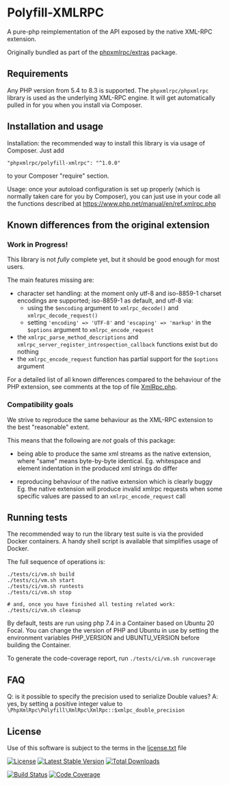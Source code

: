 Polyfill-XMLRPC
===============

A pure-php reimplementation of the API exposed by the native XML-RPC extension.

Originally bundled as part of the [phpxmlrpc/extras](https://github.com/gggeek/phpxmlrpc-extras) package.

Requirements
------------

Any PHP version from 5.4 to 8.3 is supported.
The `phpxmlrpc/phpxmlrpc` library is used as the underlying XML-RPC engine. It will get automatically pulled in for you
when you install via Composer.

Installation and usage
----------------------

Installation: the recommended way to install this library is via usage of Composer. Just add

    "phpxmlrpc/polyfill-xmlrpc": "^1.0.0"

to your Composer "require" section.

Usage: once your autoload configuration is set up properly (which is normally taken care for you by Composer), you
can just use in your code all the functions described at https://www.php.net/manual/en/ref.xmlrpc.php

Known differences from the original extension
---------------------------------------------

### Work in Progress!

This library is not _fully_ complete yet, but it should be good enough for most users.

The main features missing are:
- character set handling: at the moment only utf-8 and iso-8859-1 charset encodings are supported; iso-8859-1 as default,
  and utf-8 via:
  - using the `$encoding` argument to `xmlrpc_decode()` and `xmlrpc_decode_request()`
  - setting `'encoding' => 'UTF-8'` and `'escaping' => 'markup'` in the `$options` argument to `xmlrpc_encode_request`
- the `xmlrpc_parse_method_descriptions` and `xmlrpc_server_register_introspection_callback` functions exist but do nothing
- the `xmlrpc_encode_request` function has partial support for the `$options` argument

For a detailed list of all known differences compared to the behaviour of the PHP extension, see comments at the top of
file [XmlRpc.php](src/XmlRpc.php).

### Compatibility goals

We strive to reproduce the same behaviour as the XML-RPC extension to the best "reasonable" extent.

This means that the following are _not_ goals of this package:

- being able to produce the same xml streams as the native extension, where "same" means byte-by-byte identical.
  Eg. whitespace and element indentation in the produced xml strings do differ

- reproducing behaviour of the native extension which is clearly buggy
  Eg. the native extension will produce invalid xmlrpc requests when some specific values are passed to an
  `xmlrpc_encode_request` call

Running tests
-------------

The recommended way to run the library test suite is via the provided Docker containers.
A handy shell script is available that simplifies usage of Docker.

The full sequence of operations is:

    ./tests/ci/vm.sh build
    ./tests/ci/vm.sh start
    ./tests/ci/vm.sh runtests
    ./tests/ci/vm.sh stop

    # and, once you have finished all testing related work:
    ./tests/ci/vm.sh cleanup

By default, tests are run using php 7.4 in a Container based on Ubuntu 20 Focal.
You can change the version of PHP and Ubuntu in use by setting the environment variables PHP_VERSION and UBUNTU_VERSION
before building the Container.

To generate the code-coverage report, run `./tests/ci/vm.sh runcoverage`

FAQ
---

Q: is it possible to specify the precision used to serialize Double values?
A: yes, by setting a positive integer value to `\PhpXmlRpc\Polyfill\XmlRpc\XmlRpc::$xmlpc_double_precision`

License
-------
Use of this software is subject to the terms in the [license.txt](license.txt) file

[![License](https://poser.pugx.org/phpxmlrpc/polyfill-xmlrpc/license)](https://packagist.org/packages/phpxmlrpc/polyfill-xmlrpc)
[![Latest Stable Version](https://poser.pugx.org/phpxmlrpc/polyfill-xmlrpc/v/stable)](https://packagist.org/packages/phpxmlrpc/polyfill-xmlrpc)
[![Total Downloads](https://poser.pugx.org/phpxmlrpc/polyfill-xmlrpc/downloads)](https://packagist.org/packages/phpxmlrpc/polyfill-xmlrpc)

[![Build Status](https://github.com/gggeek/polyfill-xmlrpc/actions/workflows/ci.yaml/badge.svg)](https://github.com/gggeek/polyfill-xmlrpc/actions/workflows/ci.yaml)
[![Code Coverage](https://codecov.io/gh/gggeek/polyfill-xmlrpc/branch/master/graph/badge.svg)](https://app.codecov.io/gh/gggeek/polyfill-xmlrpc)
